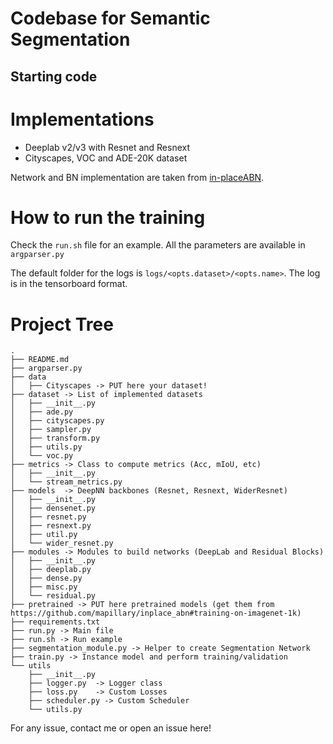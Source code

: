 # Codebase for Semantic Segmentation
## Starting code

# Implementations
* Deeplab v2/v3 with Resnet and Resnext
* Cityscapes, VOC and ADE-20K dataset

Network and BN implementation are taken from [in-placeABN](https://github.com/mapillary/inplace_abn).

# How to run the training
Check the `run.sh` file for an example.
All the parameters are available in `argparser.py`

The default folder for the logs is `logs/<opts.dataset>/<opts.name>`. 
The log is in the tensorboard format.

# Project Tree
```
.
├── README.md
├── argparser.py
├── data
│   ├── Cityscapes -> PUT here your dataset!
├── dataset -> List of implemented datasets
│   ├── __init__.py
│   ├── ade.py
│   ├── cityscapes.py
│   ├── sampler.py
│   ├── transform.py
│   ├── utils.py
│   └── voc.py
├── metrics -> Class to compute metrics (Acc, mIoU, etc)
│   ├── __init__.py
│   └── stream_metrics.py
├── models  -> DeepNN backbones (Resnet, Resnext, WiderResnet) 
│   ├── __init__.py
│   ├── densenet.py
│   ├── resnet.py
│   ├── resnext.py
│   ├── util.py
│   └── wider_resnet.py
├── modules -> Modules to build networks (DeepLab and Residual Blocks)
│   ├── __init__.py
│   ├── deeplab.py
│   ├── dense.py
│   ├── misc.py
│   └── residual.py
├── pretrained -> PUT here pretrained models (get them from https://github.com/mapillary/inplace_abn#training-on-imagenet-1k)
├── requirements.txt  
├── run.py -> Main file
├── run.sh -> Run example
├── segmentation_module.py -> Helper to create Segmentation Network
├── train.py -> Instance model and perform training/validation
└── utils
    ├── __init__.py
    ├── logger.py  -> Logger class
    ├── loss.py    -> Custom Losses
    ├── scheduler.py -> Custom Scheduler
    └── utils.py
```

For any issue, contact me or open an issue here!